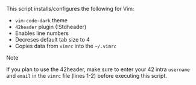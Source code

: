 This script installs/configures the following for Vim:
- `vim-code-dark` theme
- `42header` plugin (:Stdheader)
- Enables line numbers
- Decreses default tab size to 4
- Copies data from `vimrc` into the `~/.vimrc`

> [!NOTE]  
> If you plan to use the 42header, make sure to enter your 42 intra `username` and `email` in the `vimrc` file (lines 1-2) before executing this script.
